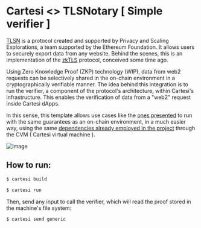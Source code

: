 # Cartesi <> TLSNotary [ Simple verifier ]

[TLSN](https://tlsnotary.org/) is a protocol created and supported by Privacy and Scaling Explorations, a team supported by the Ethereum Foundation. It allows users to securely export data from any website. Behind the scenes, this is an implementation of the [zkTLS](https://telah.vc/zktls) protocol, conceived some time ago.

Using Zero Knowledge Proof (ZKP) technology (WIP), data from web2 requests can be selectively shared in the on-chain environment in a cryptographically verifiable manner. The idea behind this integration is to run the verifier, a component of the protocol's architecture, within Cartesi's infrastructure. This enables the verification of data from a "web2" request inside Cartesi dApps.

In this sense, this template allows use cases like the [ones presented](https://tlsnotary.org/use-cases) to run with the same guarantees as an on-chain environment, in a much easier way, using the same [dependencies already employed in the project](https://github.com/tlsnotary/tlsn/blob/main/tlsn/tlsn-verifier/Cargo.toml) through the CVM ( Cartesi virtual machine ).

![image](https://github.com/user-attachments/assets/2a0e1ab5-b61a-4b17-a170-dafc0d7d445c)

## How to run:

```bash
$ cartesi build
```

```bash
$ cartesi run
```

Then, send any input to call the verifier, which will read the proof stored in the machine's file system:

```bash
$ cartesi send generic
```
